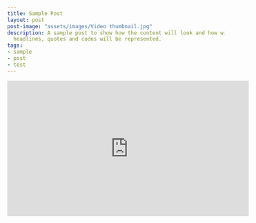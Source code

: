 ```yaml
---
title: Sample Post
layout: post
post-image: "assets/images/Video thumbnail.jpg"
description: A sample post to show how the content will look and how will different
  headlines, quotes and codes will be represented.
tags:
- sample
- post
- test
---
```


<iframe width="560" height="315" src="https://youtu.be/p9TlU0nOc0U?si=L9srBrzODnvkCX6A" frameborder="0" allow="accelerometer; autoplay; encrypted-media; gyroscope; picture-in-picture" allowfullscreen></iframe>
